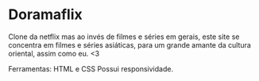 # Doramaflix
Clone da netflix mas ao invés de filmes e séries em gerais, este site se concentra em filmes e séries asiáticas, para um grande amante da cultura oriental, assim como eu. &lt;3

Ferramentas: HTML e CSS
Possui responsividade.
